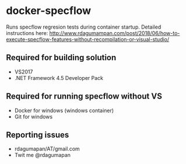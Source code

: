 # docker-specflow

Runs specflow regresion tests during container startup.
Detailed instructions here: http://www.rdagumampan.com/post/2018/06/how-to-execute-specflow-features-without-recompilation-or-visual-studio/

## Required for building solution

- VS2017
- .NET Framework 4.5 Developer Pack

## Required for running specflow without VS

- Docker for windows (windows container)
- Git for windows

## Reporting issues

- rdagumapan/AT/gmail.com
- Twit me @rdagumapan
